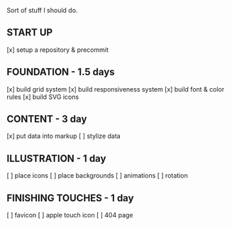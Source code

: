 
Sort of stuff I should do.

START UP
--------
[x] setup a repository & precommit

FOUNDATION - 1.5 days
----------
[x] build grid system
[x] build responsiveness system
[x] build font & color rules
[x] build SVG icons

CONTENT - 3 day
-------
[x] put data into markup
[ ] stylize data

ILLUSTRATION - 1 day
------------
[ ] place icons
[ ] place backgrounds
[ ] animations
[ ] rotation


FINISHING TOUCHES - 1 day
-----------------
[ ] favicon
[ ] apple touch icon
[ ] 404 page